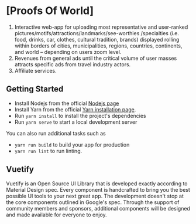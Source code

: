 # [Proofs Of World]

1) Interactive web-app for uploading most representative and user-ranked pictures/motifs/attractions/landmarks/see-worthies /specialties (i.e. food, drinks, car, clothes, cultural tradition, brands) displayed rolling within borders of cities, municipalities, regions, countries, continents, and world – depending on users zoom level. 
2) Revenues from general ads until the critical volume of user masses attracts specific ads from travel industry actors. 
3) Affiliate services.

## Getting Started

- Install Nodejs from the official [Nodejs page](https://nodejs.org/en/)
- Install Yarn from the official [Yarn installation page](https://classic.yarnpkg.com/en/docs/install/#windows-stable).
- Run `yarn install` to install the project's dependencies
- Run `yarn serve` to start a local development server

You can also run additional tasks such as

- `yarn run build` to build your app for production
- `yarn run lint` to run linting.

## Vuetify

Vuetify is an Open Source UI Library that is developed exactly according to Material Design spec. Every component is handcrafted to bring you the best possible UI tools to your next great app. The development doesn't stop at the core components outlined in Google's spec. Through the support of community members and sponsors, additional components will be designed and made available for everyone to enjoy.
